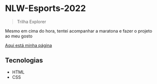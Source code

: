 # NLW-Esports-2022
> Trilha Explorer 

Mesmo em cima do hora, tentei acompanhar a maratona e fazer o projeto ao meu gosto

 [Aqui está minha página](https://igoredu-silva.github.io/NLW-Esports-2022/)



## Tecnologias
- HTML
- CSS
